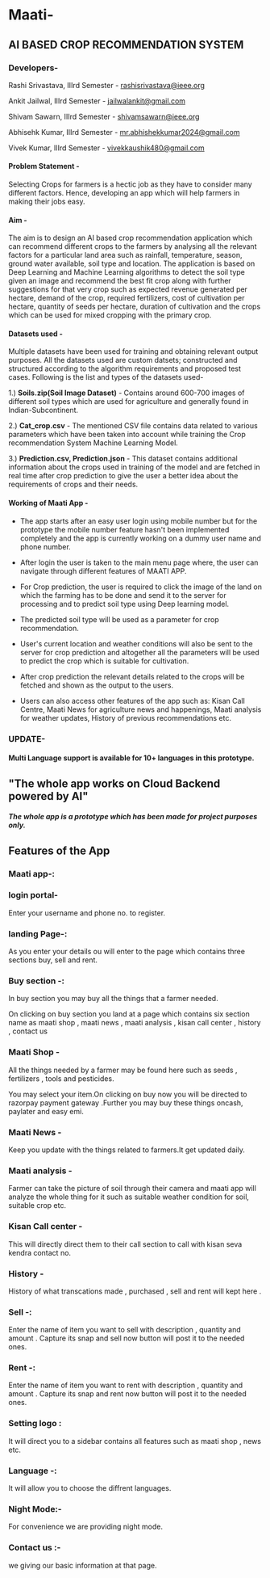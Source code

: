 # Maati-
## AI BASED CROP RECOMMENDATION SYSTEM

### Developers- 
Rashi Srivastava, IIIrd Semester - rashisrivastava@ieee.org

Ankit Jailwal, IIIrd Semester - jailwalankit@gmail.com

Shivam Sawarn, IIIrd Semester - shivamsawarn@ieee.org

Abhisehk Kumar, IIIrd Semester - mr.abhishekkumar2024@gmail.com

Vivek Kumar, IIIrd Semester - vivekkaushik480@gmail.com


#### Problem Statement - 
Selecting Crops for farmers is a hectic job as they have to consider many different factors. Hence, developing an app which will help farmers in making their jobs easy.

#### Aim - 
The aim is to design an AI based crop recommendation application which can recommend different crops to the farmers by analysing all the relevant factors for a particular land area such as rainfall, temperature, season, ground water available, soil type and location. The application is based on Deep Learning and Machine Learning algorithms to detect the soil type given an image and recommend the best fit crop along with further suggestions for that very crop such as expected revenue generated per hectare, demand of the crop, required fertilizers, cost of cultivation per hectare, quantity of seeds per hectare, duration of cultivation and the crops which can be used for mixed cropping with the primary crop.

#### Datasets used - 
Multiple datasets have been used for training and obtaining relevant output purposes. All the datasets used are custom datsets; constructed and structured according to the algorithm requirements and proposed test cases. Following is the list and types of the datasets used-

1.) **Soils.zip(Soil Image Dataset)** - Contains around 600-700 images of different soil types which are used for agriculture and generally found in Indian-Subcontinent.
    
2.) **Cat_crop.csv** - The mentioned CSV file contains data related to various parameters which have been taken into account while training the Crop recommendation System Machine Learning Model.
    
3.) **Prediction.csv, Prediction.json** - This dataset contains additional information about the crops used in training of the model and are fetched in real time after crop prediction to give the user a better idea about the requirements of crops and their needs. 
    
#### Working of Maati App - 
- The app starts after an easy user login using mobile number but for the prototype the mobile number feature hasn't been implemented completely and the app is currently working on a dummy user name and phone number. 

- After login the user is taken to the main menu page where, the user can navigate through different features of MAATI APP.

- For Crop prediction, the user is required to click the image of the land on which the farming has to be done and send it to the server for processing and to predict soil type using Deep learning model.

- The predicted soil type will be used as a parameter for crop recommendation.

- User's current location and weather conditions will also be sent to the server for crop prediction and altogether all the parameters will be used to predict the crop which is suitable for cultivation.

- After crop prediction the relevant details related to the crops will be fetched and shown as the output to the users.
- Users can also access other features of the app such as: Kisan Call Centre, Maati News for agriculture news and happenings, Maati analysis for weather updates, History of previous recommendations etc. 

### UPDATE-
#### Multi Language support is available for 10+ languages in this prototype.

## "The whole app works on Cloud Backend powered by AI"

##### The whole app is a prototype which has been made for project purposes only.


## Features of the App

### Maati app-:

### login portal-
Enter your username and phone no. to register.


### landing Page-:
As you enter your details ou will enter to the page which contains three sections buy, sell and rent.

### Buy section -: 
In buy section you may buy all the things that a farmer needed.
 
On clicking on buy section you land at a page which contains six section name as maati shop , maati news , maati analysis , kisan call center , history , contact us

### Maati Shop -
All the things needed by a farmer may be found here such as seeds , fertilizers , tools and pesticides.

You may select your item.On clicking on buy now you will be directed to razorpay payment gateway .Further you may buy these things oncash, paylater and easy emi.

### Maati News - 
Keep you update with the things related to farmers.It get updated daily.

### Maati analysis - 
Farmer can take the picture of soil through their camera and maati app will analyze the whole thing for it such as suitable weather condition for soil, suitable crop etc.

### Kisan Call center - 
This will directly direct them to their call section to call with kisan seva kendra contact no.

### History - 
History of what transcations made , purchased , sell and rent will kept here .


### Sell -: 
Enter the name of item you want to sell with description , quantity and amount .
Capture its snap and sell now button will post it to the needed ones.

### Rent -: 
Enter the name of item you want to rent with description , quantity and amount .
Capture its snap and rent now button will post it to the needed ones.

### Setting logo : 
It will direct you to a sidebar 
contains all features such as maati shop , news etc.

### Language -: 
It will allow you to choose the diffrent languages.

### Night Mode:- 
For convenience we are providing night mode. 

### Contact us :- 
we giving our basic information at that page.

